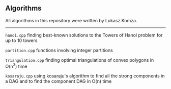 ## Algorithms

All algorithms in this repository were written by Lukasz Komza.

------

`hanoi.cpp` finding best-known solutions to the Towers of Hanoi problem for up to 10 towers

`partition.cpp` functions involving integer partitions

`triangulation.cpp` finding optimal triangulations of convex polygons in O(n<sup>3</sup>) time

`kosaraju.cpp` using kosaraju's algorithm to find all the strong components in a DAG and to find the component DAG in O(n) time
